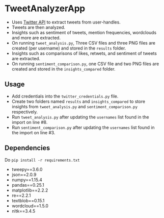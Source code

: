 # TweetAnalyzerApp
- Uses [Twitter API](https://developer.twitter.com) to extract tweets from user-handles.
- Tweets are then analyzed.
- Insights such as sentiment of tweets, mention frequencies, wordclouds and more are extracted.
- On running `tweet_analysis.py`, Three CSV files and three PNG files are created (per username) and stored in the `results` folder.
- Insights such as comparisons of likes, retwets, and sentiment of tweets are extracted.
- On running `sentiment_comparison.py`, one CSV file and two PNG files are created and stored in the `insights_compared` folder.

## Usage
- Add credentials into the `twitter_credentials.py` file.
- Create two folders named `results` and `insights_compared` to store insights from `tweet_analysis.py` and `sentiment_comparison.py` respectively.
- Run `tweet_analysis.py` after updating the `usernames` list found in the import on line #8.
- Run `sentiment_comparison.py` after updating the `usernames` list found in the import on line #3.

## Dependencies
Do `pip install -r requirements.txt`
- tweepy==3.6.0
- json==2.0.9
- numpy==1.15.4
- pandas==0.25.1
- matplotlib==2.2.2
- re==2.2.1
- textblob==0.15.1
- wordcloud==1.5.0
- nltk==3.4.5
